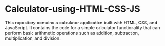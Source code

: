 # Calculator-using-HTML-CSS-JS

This repository contains a calculator application built with HTML, CSS, and JavaScript. It contains the code for a simple calculator functionality that can perform basic arithmetic operations such as addition, subtraction, multiplication, and division.
